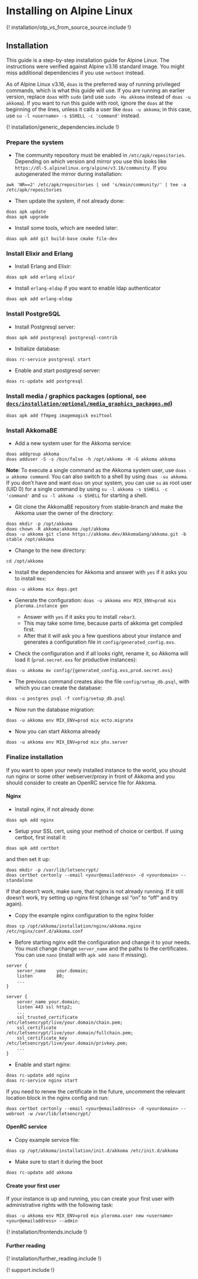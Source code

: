 # Installing on Alpine Linux

{! installation/otp_vs_from_source_source.include !}

## Installation

This guide is a step-by-step installation guide for Alpine Linux. The instructions were verified against Alpine v3.16 standard image. You might miss additional dependencies if you use `netboot` instead.

As of Alpine Linux v3.16, `doas` is the preferred way of running privileged commands, which is what this guide will use.
If you are running an earlier version, replace `doas` with `sudo` (and use `sudo -Hu akkoma` instead of `doas -u akkoma`).
If you want to run this guide with root, ignore the `doas` at the beginning of the lines, unless it calls a user like `doas -u akkoma`; in this case, use `su -l <username> -s $SHELL -c 'command'` instead.

{! installation/generic_dependencies.include !}

### Prepare the system

* The community repository must be enabled in `/etc/apk/repositories`. Depending on which version and mirror you use this looks like `https://dl-5.alpinelinux.org/alpine/v3.16/community`. If you autogenerated the mirror during installation:

```shell
awk 'NR==2' /etc/apk/repositories | sed 's/main/community/' | tee -a /etc/apk/repositories
```

* Then update the system, if not already done:

```shell
doas apk update
doas apk upgrade
```

* Install some tools, which are needed later:

```shell
doas apk add git build-base cmake file-dev
```

### Install Elixir and Erlang

* Install Erlang and Elixir:

```shell
doas apk add erlang elixir
```

* Install `erlang-eldap` if you want to enable ldap authenticator

```shell
doas apk add erlang-eldap
```

### Install PostgreSQL

* Install Postgresql server:

```shell
doas apk add postgresql postgresql-contrib
```

* Initialize database:

```shell
doas rc-service postgresql start
```

* Enable and start postgresql server:

```shell
doas rc-update add postgresql
```

### Install media / graphics packages (optional, see [`docs/installation/optional/media_graphics_packages.md`](../installation/optional/media_graphics_packages.md))

```shell
doas apk add ffmpeg imagemagick exiftool
```

### Install AkkomaBE

* Add a new system user for the Akkoma service:

```shell
doas addgroup akkoma
doas adduser -S -s /bin/false -h /opt/akkoma -H -G akkoma akkoma
```

**Note**: To execute a single command as the Akkoma system user, use `doas -u akkoma command`. You can also switch to a shell by using `doas -su akkoma`. If you don’t have and want `doas` on your system, you can use `su` as root user (UID 0) for a single command by using `su -l akkoma -s $SHELL -c 'command'` and `su -l akkoma -s $SHELL` for starting a shell.

* Git clone the AkkomaBE repository from stable-branch and make the Akkoma user the owner of the directory:

```shell
doas mkdir -p /opt/akkoma
doas chown -R akkoma:akkoma /opt/akkoma
doas -u akkoma git clone https://akkoma.dev/AkkomaGang/akkoma.git -b stable /opt/akkoma
```

* Change to the new directory:

```shell
cd /opt/akkoma
```

* Install the dependencies for Akkoma and answer with `yes` if it asks you to install `Hex`:

```shell
doas -u akkoma mix deps.get
```

* Generate the configuration: `doas -u akkoma env MIX_ENV=prod mix pleroma.instance gen`
  * Answer with `yes` if it asks you to install `rebar3`.
  * This may take some time, because parts of akkoma get compiled first.
  * After that it will ask you a few questions about your instance and generates a configuration file in `config/generated_config.exs`.

* Check the configuration and if all looks right, rename it, so Akkoma will load it (`prod.secret.exs` for productive instances):

```shell
doas -u akkoma mv config/{generated_config.exs,prod.secret.exs}
```

* The previous command creates also the file `config/setup_db.psql`, with which you can create the database:

```shell
doas -u postgres psql -f config/setup_db.psql
```

* Now run the database migration:

```shell
doas -u akkoma env MIX_ENV=prod mix ecto.migrate
```

* Now you can start Akkoma already

```shell
doas -u akkoma env MIX_ENV=prod mix phx.server
```

### Finalize installation

If you want to open your newly installed instance to the world, you should run nginx or some other webserver/proxy in front of Akkoma and you should consider to create an OpenRC service file for Akkoma.

#### Nginx

* Install nginx, if not already done:

```shell
doas apk add nginx
```

* Setup your SSL cert, using your method of choice or certbot. If using certbot, first install it:

```shell
doas apk add certbot
```

and then set it up:

```shell
doas mkdir -p /var/lib/letsencrypt/
doas certbot certonly --email <your@emailaddress> -d <yourdomain> --standalone
```

If that doesn’t work, make sure, that nginx is not already running. If it still doesn’t work, try setting up nginx first (change ssl “on” to “off” and try again).

* Copy the example nginx configuration to the nginx folder

```shell
doas cp /opt/akkoma/installation/nginx/akkoma.nginx /etc/nginx/conf.d/akkoma.conf
```

* Before starting nginx edit the configuration and change it to your needs. You must change change `server_name` and the paths to the certificates. You can use `nano` (install with `apk add nano` if missing).

```
server {
    server_name    your.domain;
    listen         80;
    ...
}

server {
    server_name your.domain;
    listen 443 ssl http2;
    ...
    ssl_trusted_certificate   /etc/letsencrypt/live/your.domain/chain.pem;
    ssl_certificate           /etc/letsencrypt/live/your.domain/fullchain.pem;
    ssl_certificate_key       /etc/letsencrypt/live/your.domain/privkey.pem;
    ...
}
```

* Enable and start nginx:

```shell
doas rc-update add nginx
doas rc-service nginx start
```

If you need to renew the certificate in the future, uncomment the relevant location block in the nginx config and run:

```shell
doas certbot certonly --email <your@emailaddress> -d <yourdomain> --webroot -w /var/lib/letsencrypt/
```

#### OpenRC service

* Copy example service file:

```shell
doas cp /opt/akkoma/installation/init.d/akkoma /etc/init.d/akkoma
```

* Make sure to start it during the boot

```shell
doas rc-update add akkoma
```

#### Create your first user

If your instance is up and running, you can create your first user with administrative rights with the following task:

```shell
doas -u akkoma env MIX_ENV=prod mix pleroma.user new <username> <your@emailaddress> --admin
```

{! installation/frontends.include !}

#### Further reading

{! installation/further_reading.include !}

{! support.include !}
